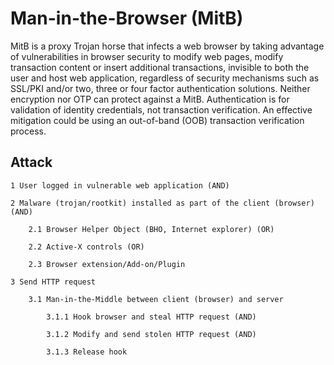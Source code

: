 # Man-in-the-Browser (MitB)

MitB is a proxy Trojan horse that infects a web browser by taking advantage of vulnerabilities in browser security to modify web pages, modify transaction content or insert additional transactions, invisible to both the user and host web application, regardless of security mechanisms such as SSL/PKI and/or two, three or four factor authentication solutions. Neither encryption nor OTP can protect against a MitB. Authentication is for validation of identity credentials, not transaction verification. An effective mitigation could be using an out-of-band (OOB) transaction verification process.

## Attack

    1 User logged in vulnerable web application (AND)

    2 Malware (trojan/rootkit) installed as part of the client (browser) (AND)

        2.1 Browser Helper Object (BHO, Internet explorer) (OR)

        2.2 Active-X controls (OR)

        2.3 Browser extension/Add-on/Plugin

    3 Send HTTP request

        3.1 Man-in-the-Middle between client (browser) and server

            3.1.1 Hook browser and steal HTTP request (AND)

            3.1.2 Modify and send stolen HTTP request (AND)

            3.1.3 Release hook


